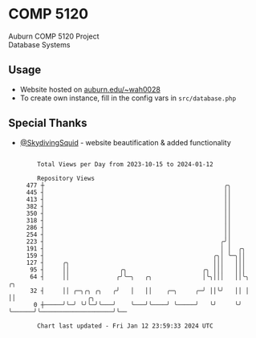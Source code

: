 # COMP 5120
Auburn COMP 5120 Project  
Database Systems

## Usage
- Website hosted on [auburn.edu/~wah0028](https://webhome.auburn.edu/~wah0028/)
- To create own instance, fill in the config vars in `src/database.php`

## Special Thanks
- [@SkydivingSquid](https://github.com/SkydivingSquid) - website beautification & added functionality

```

        Total Views per Day from 2023-10-15 to 2024-01-12

        Repository Views
     477 ┼                                                  ╭╮
     445 ┤                                                  ││
     413 ┤                                                  ││
     382 ┤                                                  ││
     350 ┤                                                  ││
     318 ┤                                                  ││
     286 ┤                                                  ││
     254 ┤                                                  ││
     223 ┤                                                 ╭╯│
     191 ┤                                                 │ │  ╭╮
     159 ┤                                               ╭╮│ ╰─╮││
     127 ┤     ╭╮                                        │││   │││
      95 ┤     ││              ╭╮                     ╭╮ │││   │││
      64 ┤     ││             ╭╯╰─╮   ╭╮              │╰╮│││   ││╰╮      ╭╮
      32 ┤     ││ ╭─╮╭╮ ╭╮   ╭╯   │   ││    ╭─╮     ╭─╯ ││╰╯   ││ │      ││                    ╭╮
       0 ┼─────╯╰─╯ ╰╯╰─╯╰───╯    ╰───╯╰────╯ ╰─────╯   ╰╯     ╰╯ ╰──────╯╰────────────────────╯╰──

        Chart last updated - Fri Jan 12 23:59:33 2024 UTC
        
```
